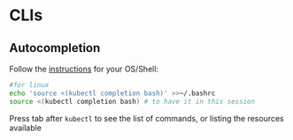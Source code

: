 # CLIs

## Autocompletion

Follow the [instructions](https://kubernetes.io/docs/reference/kubectl/generated/kubectl_completion/) for your OS/Shell:

```bash
#for linux
echo 'source <(kubectl completion bash)' >>~/.bashrc
source <(kubectl completion bash) # to have it in this session
```

Press tab after `kubectl` to see the list of commands, or listing the resources available
